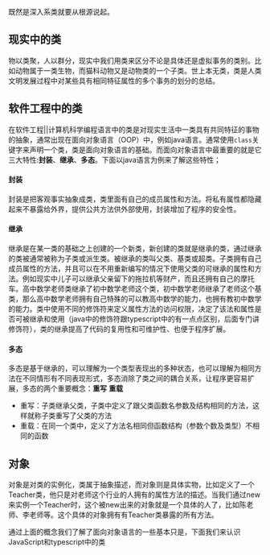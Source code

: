 
 既然是深入系类就要从根源说起。
 ## 现实中的类
物以类聚，人以群分，现实中我们用类来区分不论是具体还是虚拟事务的类别。比如动物属于一类生物，而猫科动物又是动物类的一个子类。世上本无类，类是人类文明发展过程中对某些具有相同特征属性的多个事务的划分的总结。

## 软件工程中的类

在软件工程||计算机科学编程语言中的类是对现实生活中一类具有共同特征的事物的抽象，通常出现在面向对象语言（OOP）中，例如java语言。通常使用```class```关键字来声明一个类，类是面向对象语言的基础。而面向对象语言中最重要的就是它三大特性:**封装**、**继承**、**多态**。下面以java语言为例来了解这些特性；

 #### 封装
封装是把客观事实抽象成类，类里面有自己的成员属性和方法。将私有属性都隐藏起来不暴露给外界，提供公共方法供外部使用，封装增加了程序的安全性。

 #### 继承
继承是在某一类的基础之上创建的一个新类，新创建的类就是继承的类，通过继承的类被通常被称为子类或派生类。被继承的类叫父类、基类或超类。子类拥有自己成员属性的方法，并且可以在不用重新编写的情况下使用父类的可继承的属性和方法。例如现实中儿子可以继承父亲留下的拖拉机等财产，而且还拥有自己的摩托车。高中数学老师类继承了初中数学老师这个类，初中数学老师继承了老师这个基类，那么高中数学老师拥有自己特殊的可以教高中数学的能力，也拥有教初中数学的能力。类中使用不同的修饰符来定义属性方法的访问权限，决定了该法和属性是否可被继承和使用（java中的修饰符跟typescript中的有一点点区别，后面专门讲修饰符），类的继承提高了代码的复用性和可维护性、也便于程序扩展。

 #### 多态
 多态是基于继承的，可以理解为一个类型表现出的多种状态，也可以理解为相同方法在不同情形有不同表现形式，多态消除了类之间的耦合关系，让程序更容易扩展，多态的两个重要概念：**重写** **重载**
 * 重写：子类继承父类，子类中定义了跟父类函数名参数及结构相同的方法，这样就称子类重写了父类的方法
 * 重载：在同一个类中，定义了方法名相同但函数结构（参数个数及类型）不相同的函数
 
 ## 对象
 对象是对类的实例化，类属于抽象描述，而对象则是具体实物，比如定义了一个Teacher类，他只是对老师这个行业的人拥有的属性方法的描述。当我们通过new来实例一个Teacher时，这个被new出来的对象就是一个具体的人了，比如陈老师、李老师等。这个具体的对象拥有有Teacher类暴露的所有方法。
 

通过上面的概念我们了解了面向对象语言的一些基本只是，下面我们来认识JavaScript和typescript中的类